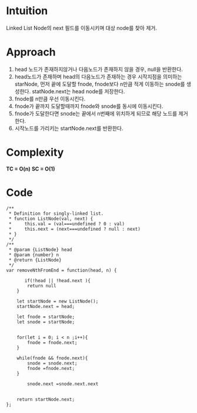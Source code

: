 # Intuition

Linked List Node의 next 필드를 이동시키며 대상 node를 찾아 제거.

# Approach

1. head 노드가 존재하지않거나 다음노드가 존재하지 않을 경우, null을 반환한다.
2. head노드가 존재하며 head의 다음노드가 존재하는 경우 시작지점을 의미하는 starNode, 먼저 끝에 도달할 fnode, fnode보다 n만큼 적게 이동하는 snode를 생성한다. statNode.next는 head node를 저장한다.
3. fnode를 n만큼 우선 이동시킨다.
4. fnode가 끝까지 도달할때까지 fnode와 snode를 동시에 이동시킨다.
5. fnode가 도달한다면 snode는 끝에서 n번째에 위치하게 되므로 해당 노드를 제거한다.
6. 시작노드를 가리키는 startNode.next를 반환한다.

# Complexity

**TC = O(n)**
**SC = O(1)**

# Code

```
/**
 * Definition for singly-linked list.
 * function ListNode(val, next) {
 *     this.val = (val===undefined ? 0 : val)
 *     this.next = (next===undefined ? null : next)
 * }
 */
/**
 * @param {ListNode} head
 * @param {number} n
 * @return {ListNode}
 */
var removeNthFromEnd = function(head, n) {

       if(!head || !head.next ){
        return null
    }

    let startNode = new ListNode();
    startNode.next = head;

    let fnode = startNode;
    let snode = startNode;


    for(let i = 0; i < n ;i++){
        fnode = fnode.next;
    }

    while(fnode && fnode.next){
        snode = snode.next;
        fnode =fnode.next;
    }

        snode.next =snode.next.next


    return startNode.next;
};
```

